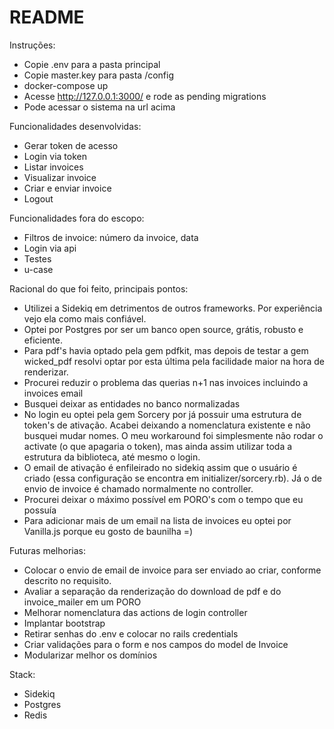 # README

Instruções:

- Copie .env para a pasta principal
- Copie master.key para pasta /config
- docker-compose up
- Acesse http://127.0.0.1:3000/ e rode as pending migrations
- Pode acessar o sistema na url acima

Funcionalidades desenvolvidas:

- Gerar token de acesso
- Login via token
- Listar invoices
- Visualizar invoice
- Criar e enviar invoice
- Logout

Funcionalidades fora do escopo:
- Filtros de invoice: número da invoice, data
- Login via api
- Testes
- u-case

Racional do que foi feito, principais pontos:
- Utilizei a Sidekiq em detrimentos de outros frameworks. Por experiência vejo ela como mais confiável.  
- Optei por Postgres por ser um banco open source, grátis, robusto e eficiente.
- Para pdf's havia optado pela gem pdfkit, mas depois de testar a gem wicked_pdf resolvi optar por esta última pela facilidade maior na hora de renderizar.
- Procurei reduzir o problema das querias n+1 nas invoices incluindo a invoices email
- Busquei deixar as entidades no banco normalizadas
- No login eu optei pela gem Sorcery por já possuir uma estrutura de token's de ativação. Acabei deixando a nomenclatura existente e não busquei mudar nomes. O meu workaround foi simplesmente não rodar o activate
(o que apagaria o token), mas ainda assim utilizar toda a estrutura da biblioteca, até mesmo o login. 
- O email de ativação é enfileirado no sidekiq assim que o usuário é criado (essa configuração se encontra em
initializer/sorcery.rb). Já o de envio de invoice é chamado normalmente no controller.
- Procurei deixar o máximo possível em PORO's com o tempo que eu possuía
- Para adicionar mais de um email na lista de invoices eu optei por Vanilla.js porque eu gosto de baunilha =)

Futuras melhorias:
- Colocar o envio de email de invoice para ser enviado ao criar, conforme descrito no requisito.
- Avaliar a separação da renderização do download de pdf e do invoice_mailer em um PORO
- Melhorar nomenclatura das actions de login controller
- Implantar bootstrap
- Retirar senhas do .env e colocar no rails credentials
- Criar validações para o form e nos campos do model de Invoice
- Modularizar melhor os domínios

Stack:

* Sidekiq
* Postgres
* Redis
